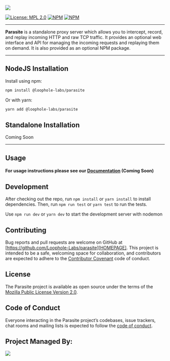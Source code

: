 ![][PARASITE]

[![License: MPL 2.0](https://img.shields.io/badge/License-MPL%202.0-brightgreen.svg)](https://opensource.org/licenses/MPL-2.0) [![NPM](https://badgen.net/npm/v/@loophole-labs/parasite)](https://npmjs.com/package/@loophole-labs/parasite) [![NPM](https://badgen.net/npm/dm/@loophole-labs/parasite)](https://npmjs.com/package/@loophole-labs/parasite)

---

**Parasite** is a standalone proxy server which allows you to intercept, record, and replay incoming HTTP and raw TCP traffic. It provides an optional web interface and API for managing the incoming requests and replaying them on demand. It is also provided as an optional NPM package.

---

## NodeJS Installation

Install using npm:

```bash
npm install @loophole-labs/parasite
```

Or with yarn:
```bash
yarn add @loophole-labs/parasite
```

## Standalone Installation
Coming Soon

---

## Usage

#### For usage instructions please see our [Documentation][DOCUMENTATION] (Coming Soon)

## Development

After checking out the repo, run `npm install` or `yarn install` to install dependencies. Then, run `npm run test` or `yarn test` to run the tests.

Use `npm run dev` or `yarn dev` to start the development server with nodemon

## Contributing

Bug reports and pull requests are welcome on GitHub at [https://github.com/Loophole-Labs/parasite][HOMEPAGE]. This project is intended to be a safe, welcoming space for collaboration, and contributors are expected to adhere to the [Contributor Covenant](http://contributor-covenant.org) code of conduct.

## License

The Parasite project is available as open source under the terms of the [Mozilla Public License Version 2.0](https://www.mozilla.org/en-US/MPL/2.0/).

## Code of Conduct

Everyone interacting in the Parasite project’s codebases, issue trackers, chat rooms and mailing lists is expected to follow the [code of conduct](https://github.com/Loophole-Labs/parasite/blob/master/CODE_OF_CONDUCT.md).


## Project Managed By:
![][LOOPHOLELABS]

[HOMEPAGE]: https://github.com/Loophole-Labs/parasite
[DOCUMENTATION]: https://github.com/Loophole-Labs/parasite/blob/master/Documentation/DOCUMENTATION.md
[PARASITE]: assets/images/parasite.png
[LOOPHOLELABS]: assets/images/loopholelabs.svg